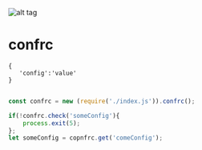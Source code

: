 ![alt tag](https://travis-ci.com/Soldy/confrc.svg?branch=master)


# confrc


```
{
   'config':'value'
}

```

```javascript

const confrc = new (require('./index.js')).confrc();

if(!confrc.check('someConfig'){
    process.exit(5); 
};
let someConfig = copnfrc.get('comeConfig');

```

